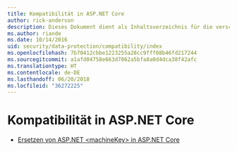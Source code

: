 ```yaml
---
title: Kompatibilität in ASP.NET Core
author: rick-anderson
description: Dieses Dokument dient als Inhaltsverzeichnis für die verschiedenen Themen zur Kompatibilität im Rahmen des Schutzes von Daten in ASP.NET Core.
ms.author: riande
ms.date: 10/14/2016
uid: security/data-protection/compatibility/index
ms.openlocfilehash: 7b70412cbbe1223255a28cc9fff08b46fd217244
ms.sourcegitcommit: a1afd04758e663d7062a5bfa8a0d4dca38f42afc
ms.translationtype: HT
ms.contentlocale: de-DE
ms.lasthandoff: 06/20/2018
ms.locfileid: "36272225"
---
```

# <a name="compatibility-in-aspnet-core"></a>Kompatibilität in ASP.NET Core

* [Ersetzen von ASP.NET \<machineKey> in ASP.NET Core](xref:security/data-protection/compatibility/replacing-machinekey)
